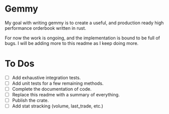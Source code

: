 # Gemmy

My goal with writing gemmy is to create a useful, and production ready high performance orderbook written in rust.

For now the work is ongoing, and the implementation is bound to be full of bugs. I will be adding more to this readme as I keep doing more.

# To Dos

- [ ] Add exhaustive integration tests.
- [ ] Add unit tests for a few remaining methods.
- [ ] Complete the documentation of code.
- [ ] Replace this readme with a summary of everything.
- [ ] Publish the crate.
- [ ] Add stat stracking (volume, last_trade, etc.)